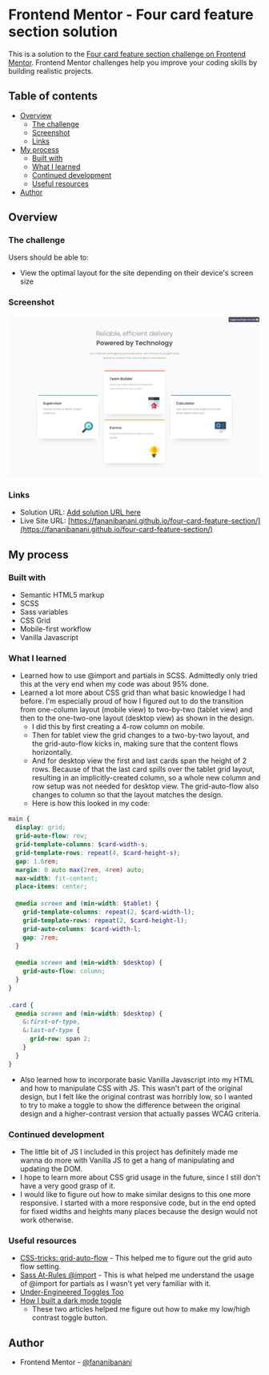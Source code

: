# Frontend Mentor - Four card feature section solution

This is a solution to the [Four card feature section challenge on Frontend Mentor](https://www.frontendmentor.io/challenges/four-card-feature-section-weK1eFYK). Frontend Mentor challenges help you improve your coding skills by building realistic projects.

## Table of contents

- [Overview](#overview)
  - [The challenge](#the-challenge)
  - [Screenshot](#screenshot)
  - [Links](#links)
- [My process](#my-process)
  - [Built with](#built-with)
  - [What I learned](#what-i-learned)
  - [Continued development](#continued-development)
  - [Useful resources](#useful-resources)
- [Author](#author)

## Overview

### The challenge

Users should be able to:

- View the optimal layout for the site depending on their device's screen size

### Screenshot

![](./images/screenshot.png)

### Links

- Solution URL: [Add solution URL here](https://your-solution-url.com)
- Live Site URL: [https://fananibanani.github.io/four-card-feature-section/](https://fananibanani.github.io/four-card-feature-section/)

## My process

### Built with

- Semantic HTML5 markup
- SCSS
- Sass variables
- CSS Grid
- Mobile-first workflow
- Vanilla Javascript

### What I learned

- Learned how to use @import and partials in SCSS. Admittedly only tried this at the very end when my code was about 95% done.
- Learned a lot more about CSS grid than what basic knowledge I had before. I'm especially proud of how I figured out to do the transition from one-column layout (mobile view) to two-by-two (tablet view) and then to the one-two-one layout (desktop view) as shown in the design.
  - I did this by first creating a 4-row column on mobile.
  - Then for tablet view the grid changes to a two-by-two layout, and the grid-auto-flow kicks in, making sure that the content flows horizontally.
  - And for desktop view the first and last cards span the height of 2 rows. Because of that the last card spills over the tablet grid layout, resulting in an implicitly-created column, so a whole new column and row setup was not needed for desktop view. The grid-auto-flow also changes to column so that the layout matches the design.
  - Here is how this looked in my code:

```scss
main {
  display: grid;
  grid-auto-flow: row;
  grid-template-columns: $card-width-s;
  grid-template-rows: repeat(4, $card-height-s);
  gap: 1.6rem;
  margin: 0 auto max(2rem, 4rem) auto;
  max-width: fit-content;
  place-items: center;

  @media screen and (min-width: $tablet) {
    grid-template-columns: repeat(2, $card-width-l);
    grid-template-rows: repeat(2, $card-height-l);
    grid-auto-columns: $card-width-l;
    gap: 2rem;
  }

  @media screen and (min-width: $desktop) {
    grid-auto-flow: column;
  }
}

.card {
  @media screen and (min-width: $desktop) {
    &:first-of-type,
    &:last-of-type {
      grid-row: span 2;
    }
  }
}
```

- Also learned how to incorporate basic Vanilla Javascript into my HTML and how to manipulate CSS with JS. This wasn't part of the original design, but I felt like the original contrast was horribly low, so I wanted to try to make a toggle to show the difference between the original design and a higher-contrast version that actually passes WCAG criteria.

### Continued development

- The little bit of JS I included in this project has definitely made me wanna do more with Vanilla JS to get a hang of manipulating and updating the DOM.
- I hope to learn more about CSS grid usage in the future, since I still don't have a very good grasp of it.
- I would like to figure out how to make similar designs to this one more responsive. I started with a more responsive code, but in the end opted for fixed widths and heights many places because the design would not work otherwise.

### Useful resources

- [CSS-tricks: grid-auto-flow](https://css-tricks.com/almanac/properties/g/grid-auto-flow/) - This helped me to figure out the grid auto flow setting.
- [Sass At-Rules @import](https://sass-lang.com/documentation/at-rules/import) - This is what helped me understand the usage of @import for partials as I wasn't yet very familiar with it.
- [Under-Engineered Toggles Too](https://adrianroselli.com/2019/08/under-engineered-toggles-too.html)
- [How I built a dark mode toggle](https://hidde.blog/dark-light/)
  - These two articles helped me figure out how to make my low/high contrast toggle button.

## Author

- Frontend Mentor - [@fananibanani](https://www.frontendmentor.io/profile/fananibanani)
